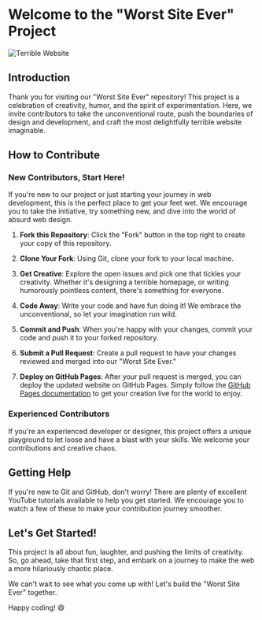 # Welcome to the "Worst Site Ever" Project

![Terrible Website](https://media2.giphy.com/media/ITk4o4gUrBI9HvZaUm/200w.gif?cid=6c09b952ag6a6fxbd8lnpvpsqmzaedemqoewxwc5a5eft1on&ep=v1_videos_search&rid=200w.gif&ct=v)

## Introduction

Thank you for visiting our "Worst Site Ever" repository! This project is a celebration of creativity, humor, and the spirit of experimentation. Here, we invite contributors to take the unconventional route, push the boundaries of design and development, and craft the most delightfully terrible website imaginable.

## How to Contribute

### New Contributors, Start Here!

If you're new to our project or just starting your journey in web development, this is the perfect place to get your feet wet. We encourage you to take the initiative, try something new, and dive into the world of absurd web design.

1. **Fork this Repository**: Click the "Fork" button in the top right to create your copy of this repository.

2. **Clone Your Fork**: Using Git, clone your fork to your local machine.

3. **Get Creative**: Explore the open issues and pick one that tickles your creativity. Whether it's designing a terrible homepage, or writing humorously pointless content, there's something for everyone.

4. **Code Away**: Write your code and have fun doing it! We embrace the unconventional, so let your imagination run wild.

5. **Commit and Push**: When you're happy with your changes, commit your code and push it to your forked repository.

6. **Submit a Pull Request**: Create a pull request to have your changes reviewed and merged into our "Worst Site Ever."

7. **Deploy on GitHub Pages**: After your pull request is merged, you can deploy the updated website on GitHub Pages. Simply follow the [GitHub Pages documentation](https://docs.github.com/en/pages) to get your creation live for the world to enjoy.

### Experienced Contributors

If you're an experienced developer or designer, this project offers a unique playground to let loose and have a blast with your skills. We welcome your contributions and creative chaos.

## Getting Help

If you're new to Git and GitHub, don't worry! There are plenty of excellent YouTube tutorials available to help you get started. We encourage you to watch a few of these to make your contribution journey smoother.

## Let's Get Started!

This project is all about fun, laughter, and pushing the limits of creativity. So, go ahead, take that first step, and embark on a journey to make the web a more hilariously chaotic place.

We can't wait to see what you come up with! Let's build the "Worst Site Ever" together.

Happy coding! 😄
